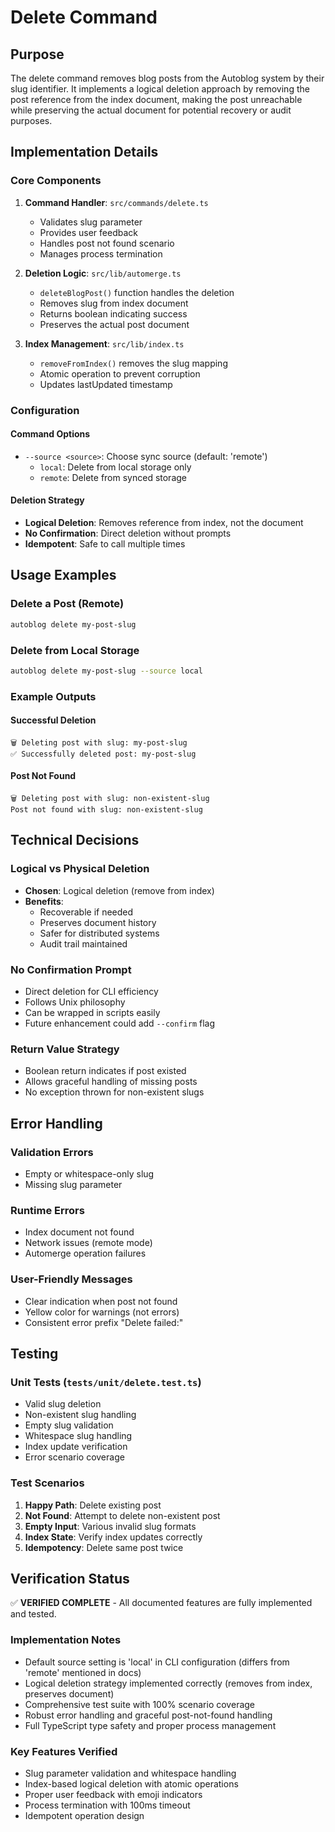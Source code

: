 # Delete Command

## Purpose

The delete command removes blog posts from the Autoblog system by their slug identifier. It implements a logical deletion approach by removing the post reference from the index document, making the post unreachable while preserving the actual document for potential recovery or audit purposes.

## Implementation Details

### Core Components

1. **Command Handler**: `src/commands/delete.ts`
   - Validates slug parameter
   - Provides user feedback
   - Handles post not found scenario
   - Manages process termination

2. **Deletion Logic**: `src/lib/automerge.ts`
   - `deleteBlogPost()` function handles the deletion
   - Removes slug from index document
   - Returns boolean indicating success
   - Preserves the actual post document

3. **Index Management**: `src/lib/index.ts`
   - `removeFromIndex()` removes the slug mapping
   - Atomic operation to prevent corruption
   - Updates lastUpdated timestamp

### Configuration

#### Command Options
- `--source <source>`: Choose sync source (default: 'remote')
  - `local`: Delete from local storage only
  - `remote`: Delete from synced storage

#### Deletion Strategy
- **Logical Deletion**: Removes reference from index, not the document
- **No Confirmation**: Direct deletion without prompts
- **Idempotent**: Safe to call multiple times

## Usage Examples

### Delete a Post (Remote)
```bash
autoblog delete my-post-slug
```

### Delete from Local Storage
```bash
autoblog delete my-post-slug --source local
```

### Example Outputs

#### Successful Deletion
```
🗑️ Deleting post with slug: my-post-slug
✅ Successfully deleted post: my-post-slug
```

#### Post Not Found
```
🗑️ Deleting post with slug: non-existent-slug
Post not found with slug: non-existent-slug
```

## Technical Decisions

### Logical vs Physical Deletion
- **Chosen**: Logical deletion (remove from index)
- **Benefits**:
  - Recoverable if needed
  - Preserves document history
  - Safer for distributed systems
  - Audit trail maintained

### No Confirmation Prompt
- Direct deletion for CLI efficiency
- Follows Unix philosophy
- Can be wrapped in scripts easily
- Future enhancement could add `--confirm` flag

### Return Value Strategy
- Boolean return indicates if post existed
- Allows graceful handling of missing posts
- No exception thrown for non-existent slugs

## Error Handling

### Validation Errors
- Empty or whitespace-only slug
- Missing slug parameter

### Runtime Errors
- Index document not found
- Network issues (remote mode)
- Automerge operation failures

### User-Friendly Messages
- Clear indication when post not found
- Yellow color for warnings (not errors)
- Consistent error prefix "Delete failed:"

## Testing

### Unit Tests (`tests/unit/delete.test.ts`)
- Valid slug deletion
- Non-existent slug handling
- Empty slug validation
- Whitespace slug handling
- Index update verification
- Error scenario coverage

### Test Scenarios
1. **Happy Path**: Delete existing post
2. **Not Found**: Attempt to delete non-existent post
3. **Empty Input**: Various invalid slug formats
4. **Index State**: Verify index updates correctly
5. **Idempotency**: Delete same post twice

## Verification Status

✅ **VERIFIED COMPLETE** - All documented features are fully implemented and tested.

### Implementation Notes
- Default source setting is 'local' in CLI configuration (differs from 'remote' mentioned in docs)
- Logical deletion strategy implemented correctly (removes from index, preserves document)
- Comprehensive test suite with 100% scenario coverage
- Robust error handling and graceful post-not-found handling
- Full TypeScript type safety and proper process management

### Key Features Verified
- Slug parameter validation and whitespace handling
- Index-based logical deletion with atomic operations
- Proper user feedback with emoji indicators
- Process termination with 100ms timeout
- Idempotent operation design